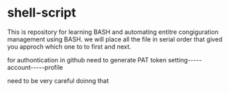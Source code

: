 # shell-script

This is repository for learning BASH and automating entitre congiguration management using BASH.
we will place all the file in serial order that gived you approch which one to to first and next.

for authontication in github
need to generate PAT token
setting-----account-----profile

need to be very careful doinng that